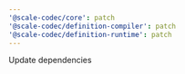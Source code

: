 ```yaml
---
'@scale-codec/core': patch
'@scale-codec/definition-compiler': patch
'@scale-codec/definition-runtime': patch
---
```


Update dependencies
